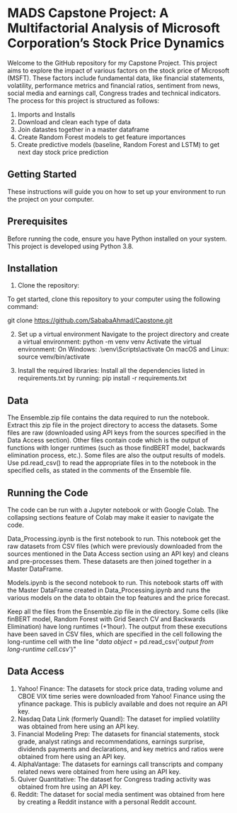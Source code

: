# MADS Capstone Project: A Multifactorial Analysis of Microsoft Corporation’s Stock Price Dynamics

Welcome to the GitHub repository for my Capstone Project. This project aims to explore the impact of various factors on the stock price of Microsoft (MSFT).
These factors include fundamental data, like financial statements, volatility, performance metrics and financial ratios, sentiment from news, social media and earnings call, Congress trades and technical indicators. The process for this project is structured as follows:
1. Imports and Installs
2. Download and clean each type of data
3. Join datastes together in a master dataframe
4. Create Random Forest models to get feature importances
5. Create predictive models (baseline, Random Forest and LSTM) to get next day stock price prediction

## Getting Started
These instructions will guide you on how to set up your environment to run the project on your computer.
## Prerequisites
Before running the code, ensure you have Python installed on your system. This project is developed using Python 3.8. 

## Installation
1. Clone the repository:

  To get started, clone this repository to your computer using the following command:

  git clone https://github.com/SababaAhmad/Capstone.git

2. Set up a virtual environment
  Navigate to the project directory and create a virtual environment:
  python -m venv venv
  Activate the virtual environment:
    On Windows: .\venv\Scripts\activate
    On macOS and Linux: source venv/bin/activate

3. Install the required libraries:
   Install all the dependencies listed in requirements.txt by running:
   pip install -r requirements.txt

## Data
The Ensemble.zip file contains the data required to run the notebook. Extract this zip file in the project directory to access the datasets. Some files are raw (downloaded using API keys from the sources specified in the Data Access section). Other files contain code which is the output of functions with longer runtimes (such as those findBERT model, backwards elimination process, etc.). Some files are also the output results of models. Use pd.read_csv() to read the appropriate files in to the notebook in the specified cells, as stated in the comments of the Ensemble file. 

## Running the Code
The code can be run with a Jupyter notebook or with Google Colab. The collapsing sections feature of Colab may make it easier to navigate the code.

Data_Processing.ipynb is the first notebook to run. This notebook get the raw datasets from CSV files (which were previously downloaded from the sources mentioned in the Data Access section using an API key) and cleans and pre-processes them. These datasets are then joined together in a Master DataFrame.

Models.ipynb is the second notebook to run. This notebook starts off with the Master DataFrame created in Data_Processing.ipynb and runs the various models on the data to obtain the top features and the price forecast.

Keep all the files from the Ensemble.zip file in the directory. Some cells (like finBERT model, Random Forest with Grid Search CV and Backwards Elimination) have long runtimes (+1hour). The output from these executions have been saved in CSV files, which are specified in the cell following the long-runtime cell with the line "_data object_ = pd.read_csv('_output from long-runtime cell_.csv')"

## Data Access
1. Yahoo! Finance: The datasets for stock price data, trading volume and CBOE VIX time series were downloaded from Yahoo! Finance using the yfinance package. This is publicly available and does not require an API key.
2. Nasdaq Data Link (formerly Quandl): The dataset for implied volatility was obtained from here using an API key.
3. Financial Modeling Prep: The datasets for financial statements, stock grade, analyst ratings and recommendations, earnings surprise, dividends payments and declarations, and key metrics and ratios were obtained from here using an API key.
4. AlphaVantage: The datasets for earnings call transcripts and company related news were obtained from here using an API key.
5. Quiver Quantitative: The dataset for Congress trading activity was obtained from hre using an API key.
6. Reddit: The dataset for social media sentiment was obtained from here by creating a Reddit instance with a personal Reddit account.
